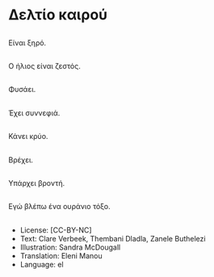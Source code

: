 # Δελτίο καιρού

##
Είναι ξηρό.

##
Ο ήλιος είναι ζεστός.

##
Φυσάει.

##
Έχει συννεφιά.

##
Κάνει κρύο.

##
Βρέχει.

##
Υπάρχει βροντή.

##
Εγώ βλέπω ένα ουράνιο τόξο.

##
* License: [CC-BY-NC]
* Text: Clare Verbeek, Thembani Dladla, Zanele Buthelezi
* Illustration: Sandra McDougall
* Translation: Eleni Manou
* Language: el
